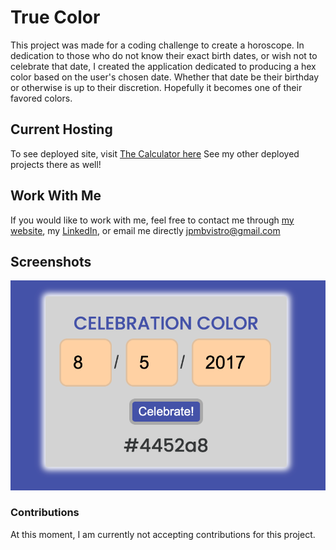 # True Color

This project was made for a coding challenge to create a horoscope. In dedication to those who do not know their exact birth dates, or wish not to celebrate that date, I created the application dedicated to producing a hex color based on the user's chosen date. Whether that date be their birthday or otherwise is up to their discretion. Hopefully it becomes one of their favored colors.

## Current Hosting

To see deployed site, visit [The Calculator here](https://jpmbvistro-true-color.netlify.app)
See my other deployed projects there as well!

## Work With Me

If you would like to work with me, feel free to contact me through [my website](https://www.jpmbvistro.com), my [LinkedIn](https://www.linkedin.com/in/juan-justin-vistro/), or email me directly [jpmbvistro@gmail.com](mailto:JPMBVistro@gmail.com)

## Screenshots

![Application Screenshot](screenshot/full-screenshot.png)

### Contributions
At this moment, I am currently not accepting contributions for this project.
